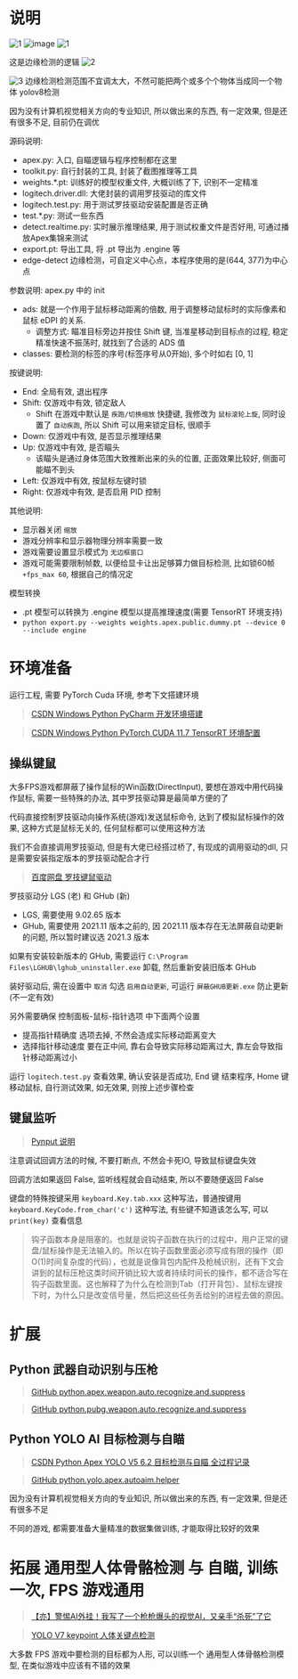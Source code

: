 
# 说明
![1](https://github.com/GrayTempest-400/python.yolo.apex.autoaim.helper/assets/101955396/d4ff9656-61a8-4538-b2d9-21226f04b218)
![image](https://github.com/GrayTempest-400/python.yolo.apex.autoaim.helper/assets/101955396/39726071-f866-48b6-9a02-b30063d81a25)
![1](https://github.com/GrayTempest-400/python.yolo.apex.autoaim.helper/assets/101955396/5cf0d603-75af-4c76-9f7e-8b25d5ce2aef)

这是边缘检测的逻辑
![2](https://github.com/GrayTempest-400/python.yolo.apex.autoaim.helper/assets/101955396/47da059a-db74-4168-890c-a50659be527e)

![3](https://github.com/GrayTempest-400/python.yolo.apex.autoaim.helper/assets/101955396/4d2403ba-b65e-4601-b295-93f171e0ced5)
边缘检测检测范围不宜调太大，不然可能把两个或多个个物体当成同一个物体
yolov8检测

因为没有计算机视觉相关方向的专业知识, 所以做出来的东西, 有一定效果, 但是还有很多不足, 目前仍在调优

源码说明:
- apex.py: 入口, 自瞄逻辑与程序控制都在这里
- toolkit.py: 自行封装的工具, 封装了截图推理等工具
- weights.*.pt: 训练好的模型权重文件, 大概训练了下, 识别不一定精准
- logitech.driver.dll: 大佬封装的调用罗技驱动的库文件
- logitech.test.py: 用于测试罗技驱动安装配置是否正确
- test.*.py: 测试一些东西
- detect.realtime.py: 实时展示推理结果, 用于测试权重文件是否好用, 可通过播放Apex集锦来测试
- export.pt: 导出工具, 将 .pt 导出为 .engine 等
- edge-detect 边缘检测，可自定义中心点，本程序使用的是(644, 377)为中心点

参数说明: apex.py 中的 init
- ads: 就是一个作用于鼠标移动距离的倍数, 用于调整移动鼠标时的实际像素和鼠标 eDPI 的关系. 
  - 调整方式: 瞄准目标旁边并按住 Shift 键, 当准星移动到目标点的过程, 稳定精准快速不振荡时, 就找到了合适的 ADS 值
- classes: 要检测的标签的序号(标签序号从0开始), 多个时如右 [0, 1]

按键说明:
- End: 全局有效, 退出程序
- Shift: 仅游戏中有效, 锁定敌人
  - Shift 在游戏中默认是 `疾跑/切换缩放` 快捷键, 我修改为 `鼠标滚轮上旋`, 同时设置了 `自动疾跑`, 所以 Shift 可以用来锁定目标, 很顺手
- Down: 仅游戏中有效, 是否显示推理结果
- Up: 仅游戏中有效, 是否瞄头
  - 该瞄头是通过身体范围大致推断出来的头的位置, 正面效果比较好, 侧面可能瞄不到头
- Left: 仅游戏中有效, 按鼠标左键时锁
- Right: 仅游戏中有效, 是否启用 PID 控制

其他说明:
- 显示器关闭 `缩放`
- 游戏分辨率和显示器物理分辨率需要一致
- 游戏需要设置显示模式为 `无边框窗口`
- 游戏可能需要限制帧数, 以便给显卡让出足够算力做目标检测, 比如锁60帧 `+fps_max 60`, 根据自己的情况定

模型转换
- .pt 模型可以转换为 .engine 模型以提高推理速度(需要 TensorRT 环境支持)
- `python export.py --weights weights.apex.public.dummy.pt --device 0 --include engine`

# 环境准备

运行工程, 需要 PyTorch Cuda 环境, 参考下文搭建环境

> [CSDN Windows Python PyCharm 开发环境搭建](https://blog.csdn.net/mrathena/article/details/122452157)

> [CSDN Windows Python PyTorch CUDA 11.7 TensorRT 环境配置](https://blog.csdn.net/mrathena/article/details/128430943)

## 操纵键鼠

大多FPS游戏都屏蔽了操作鼠标的Win函数(DirectInput), 要想在游戏中用代码操作鼠标, 需要一些特殊的办法, 其中罗技驱动算是最简单方便的了

代码直接控制罗技驱动向操作系统(游戏)发送鼠标命令, 达到了模拟鼠标操作的效果, 这种方式是鼠标无关的, 任何鼠标都可以使用这种方法

我们不会直接调用罗技驱动, 但是有大佬已经搭过桥了, 有现成的调用驱动的dll, 只是需要安装指定版本的罗技驱动配合才行

> [百度网盘 罗技键鼠驱动](https://pan.baidu.com/s/1VkE2FQrNEOOkW6tCOLZ-kw?pwd=yh3s)

罗技驱动分 LGS (老) 和 GHub (新)
- LGS, 需要使用 9.02.65 版本
- GHub, 需要使用 2021.11 版本之前的, 因 2021.11 版本存在无法屏蔽自动更新的问题, 所以暂时建议选 2021.3 版本

如果有安装较新版本的 GHub, 需要运行 `C:\Program Files\LGHUB\lghub_uninstaller.exe` 卸载, 然后重新安装旧版本 GHub

装好驱动后, 需在设置中 `取消` 勾选 `启用自动更新`, 可运行 `屏蔽GHUB更新.exe` 防止更新(不一定有效)

另外需要确保 控制面板-鼠标-指针选项 中下面两个设置
- 提高指针精确度 选项去掉, 不然会造成实际移动距离变大
- 选择指针移动速度 要在正中间, 靠右会导致实际移动距离过大, 靠左会导致指针移动距离过小

运行 `logitech.test.py` 查看效果, 确认安装是否成功, End 键 结束程序, Home 键 移动鼠标, 自行测试效果, 如无效果, 则按上述步骤检查

## 键鼠监听

> [Pynput 说明](https://pypi.org/project/pynput/)

注意调试回调方法的时候, 不要打断点, 不然会卡死IO, 导致鼠标键盘失效

回调方法如果返回 False, 监听线程就会自动结束, 所以不要随便返回 False

键盘的特殊按键采用 `keyboard.Key.tab.xxx` 这种写法，普通按键用 `keyboard.KeyCode.from_char('c')` 这种写法, 有些键不知道该怎么写, 可以 `print(key)` 查看信息

> 钩子函数本身是阻塞的。也就是说钩子函数在执行的过程中，用户正常的键盘/鼠标操作是无法输入的。所以在钩子函数里面必须写成有限的操作（即O(1)时间复杂度的代码），也就是说像背包内配件及枪械识别，还有下文会讲到的鼠标压枪这类时间开销比较大或者持续时间长的操作，都不适合写在钩子函数里面。这也解释了为什么在检测到Tab（打开背包）、鼠标左键按下时，为什么只是改变信号量，然后把这些任务丢给别的进程去做的原因。

# 扩展

## Python 武器自动识别与压枪

> [GitHub python.apex.weapon.auto.recognize.and.suppress](https://github.com/mrathena/python.apex.weapon.auto.recognize.and.suppress)

> [GitHub python.pubg.weapon.auto.recognize.and.suppress](https://github.com/mrathena/python.pubg.weapon.auto.recognize.and.suppress)

## Python YOLO AI 目标检测与自瞄

> [CSDN Python Apex YOLO V5 6.2 目标检测与自瞄 全过程记录](https://blog.csdn.net/mrathena/article/details/126860226)

> [GitHub python.yolo.apex.autoaim.helper](https://github.com/mrathena/python.yolo.apex.autoaim.helper)

因为没有计算机视觉相关方向的专业知识, 所以做出来的东西, 有一定效果, 但是还有很多不足

不同的游戏, 都需要准备大量精准的数据集做训练, 才能取得比较好的效果

# 拓展 通用型人体骨骼检测 与 自瞄, 训练一次, FPS 游戏通用

> [【亦】警惕AI外挂！我写了一个枪枪爆头的视觉AI，又亲手“杀死”了它](https://www.bilibili.com/video/BV1Lq4y1M7E2/)

> [YOLO V7 keypoint 人体关键点检测](https://xugaoxiang.com/2022/07/21/yolov7/)

大多数 FPS 游戏中要检测的目标都为人形, 可以训练一个 通用型人体骨骼检测模型, 在类似游戏中应该有不错的效果
